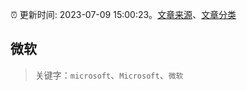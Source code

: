 :alarm_clock: 更新时间: 2023-07-09 15:00:23。[文章来源](/README.md)、[文章分类](/TAGS.md)

## 微软


> 关键字：`microsoft`、`Microsoft`、`微软`



